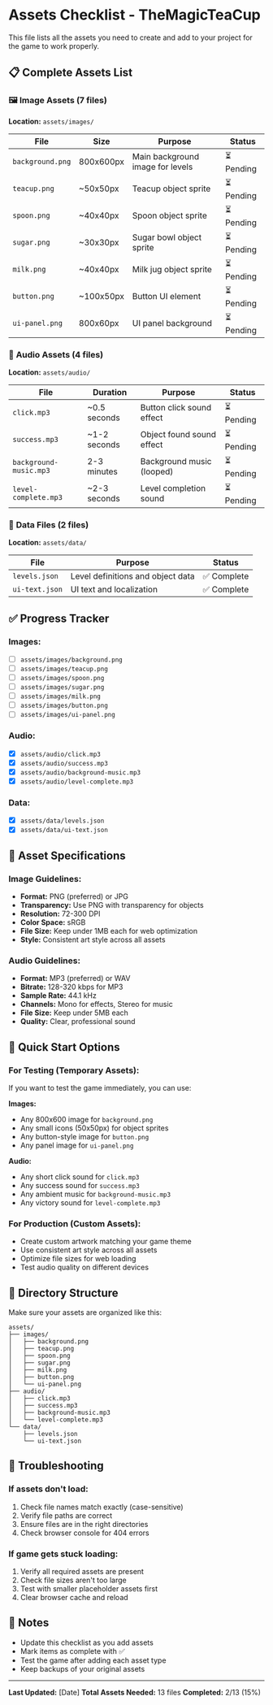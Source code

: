 # Assets Checklist - TheMagicTeaCup

This file lists all the assets you need to create and add to your project for the game to work properly.

## 📋 **Complete Assets List**

### 🖼️ **Image Assets** (7 files)
**Location:** `assets/images/`

| File | Size | Purpose | Status |
|------|------|---------|--------|
| `background.png` | 800x600px | Main background image for levels | ⏳ Pending |
| `teacup.png` | ~50x50px | Teacup object sprite | ⏳ Pending |
| `spoon.png` | ~40x40px | Spoon object sprite | ⏳ Pending |
| `sugar.png` | ~30x30px | Sugar bowl object sprite | ⏳ Pending |
| `milk.png` | ~40x40px | Milk jug object sprite | ⏳ Pending |
| `button.png` | ~100x50px | Button UI element | ⏳ Pending |
| `ui-panel.png` | 800x60px | UI panel background | ⏳ Pending |

### 🎵 **Audio Assets** (4 files)
**Location:** `assets/audio/`

| File | Duration | Purpose | Status |
|------|----------|---------|--------|
| `click.mp3` | ~0.5 seconds | Button click sound effect | ⏳ Pending |
| `success.mp3` | ~1-2 seconds | Object found sound effect | ⏳ Pending |
| `background-music.mp3` | 2-3 minutes | Background music (looped) | ⏳ Pending |
| `level-complete.mp3` | ~2-3 seconds | Level completion sound | ⏳ Pending |

### 📄 **Data Files** (2 files)
**Location:** `assets/data/`

| File | Purpose | Status |
|------|---------|--------|
| `levels.json` | Level definitions and object data | ✅ Complete |
| `ui-text.json` | UI text and localization | ✅ Complete |

## ✅ **Progress Tracker**

### Images:
- [ ] `assets/images/background.png`
- [ ] `assets/images/teacup.png`
- [ ] `assets/images/spoon.png`
- [ ] `assets/images/sugar.png`
- [ ] `assets/images/milk.png`
- [ ] `assets/images/button.png`
- [ ] `assets/images/ui-panel.png`

### Audio:
- [x] `assets/audio/click.mp3`
- [x] `assets/audio/success.mp3`
- [x] `assets/audio/background-music.mp3`
- [x] `assets/audio/level-complete.mp3`

### Data:
- [x] `assets/data/levels.json`
- [x] `assets/data/ui-text.json`

## 🎨 **Asset Specifications**

### Image Guidelines:
- **Format:** PNG (preferred) or JPG
- **Transparency:** Use PNG with transparency for objects
- **Resolution:** 72-300 DPI
- **Color Space:** sRGB
- **File Size:** Keep under 1MB each for web optimization
- **Style:** Consistent art style across all assets

### Audio Guidelines:
- **Format:** MP3 (preferred) or WAV
- **Bitrate:** 128-320 kbps for MP3
- **Sample Rate:** 44.1 kHz
- **Channels:** Mono for effects, Stereo for music
- **File Size:** Keep under 5MB each
- **Quality:** Clear, professional sound

## 🚀 **Quick Start Options**

### For Testing (Temporary Assets):
If you want to test the game immediately, you can use:

**Images:**
- Any 800x600 image for `background.png`
- Any small icons (50x50px) for object sprites
- Any button-style image for `button.png`
- Any panel image for `ui-panel.png`

**Audio:**
- Any short click sound for `click.mp3`
- Any success sound for `success.mp3`
- Any ambient music for `background-music.mp3`
- Any victory sound for `level-complete.mp3`

### For Production (Custom Assets):
- Create custom artwork matching your game theme
- Use consistent art style across all assets
- Optimize file sizes for web loading
- Test audio quality on different devices

## 📁 **Directory Structure**

Make sure your assets are organized like this:

```
assets/
├── images/
│   ├── background.png
│   ├── teacup.png
│   ├── spoon.png
│   ├── sugar.png
│   ├── milk.png
│   ├── button.png
│   └── ui-panel.png
├── audio/
│   ├── click.mp3
│   ├── success.mp3
│   ├── background-music.mp3
│   └── level-complete.mp3
└── data/
    ├── levels.json
    └── ui-text.json
```

## 🔧 **Troubleshooting**

### If assets don't load:
1. Check file names match exactly (case-sensitive)
2. Verify file paths are correct
3. Ensure files are in the right directories
4. Check browser console for 404 errors

### If game gets stuck loading:
1. Verify all required assets are present
2. Check file sizes aren't too large
3. Test with smaller placeholder assets first
4. Clear browser cache and reload

## 📝 **Notes**

- Update this checklist as you add assets
- Mark items as complete with ✅
- Test the game after adding each asset type
- Keep backups of your original assets

---

**Last Updated:** [Date]
**Total Assets Needed:** 13 files
**Completed:** 2/13 (15%) 
